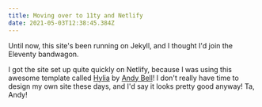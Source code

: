 ```yaml
---
title: Moving over to 11ty and Netlify
date: 2021-05-03T12:38:45.384Z
---
```


Until now, this site's been running on Jekyll, and I thought I'd join the Eleventy bandwagon.

I got the site set up quite quickly on Netlify, because I was using this awesome template called [Hylia](https://hylia.website/) by [Andy Bell](https://twitter.com/piccalilli_)! I don't really have time to design my own site these days, and I'd say it looks pretty good anyway! Ta, Andy!
